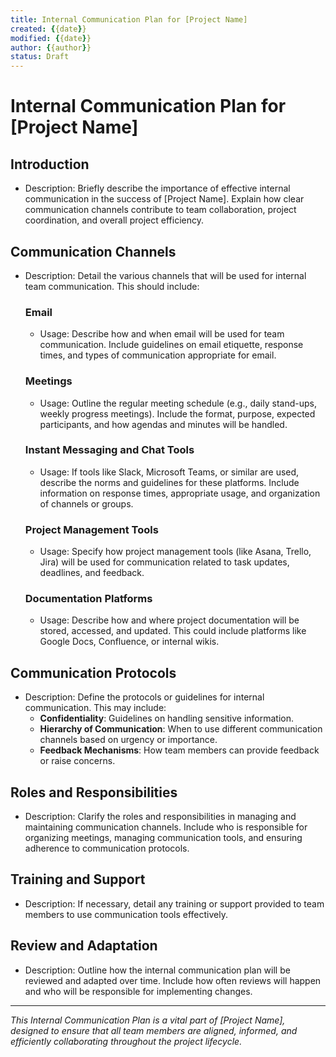 ```yaml
---
title: Internal Communication Plan for [Project Name]
created: {{date}}
modified: {{date}}
author: {{author}}
status: Draft
---
```


# Internal Communication Plan for [Project Name]

## Introduction

- Description: Briefly describe the importance of effective internal communication in the success of [Project Name]. Explain how clear communication channels contribute to team collaboration, project coordination, and overall project efficiency.

## Communication Channels

- Description: Detail the various channels that will be used for internal team communication. This should include:

    ### Email
    - Usage: Describe how and when email will be used for team communication. Include guidelines on email etiquette, response times, and types of communication appropriate for email.

    ### Meetings
    - Usage: Outline the regular meeting schedule (e.g., daily stand-ups, weekly progress meetings). Include the format, purpose, expected participants, and how agendas and minutes will be handled.

    ### Instant Messaging and Chat Tools
    - Usage: If tools like Slack, Microsoft Teams, or similar are used, describe the norms and guidelines for these platforms. Include information on response times, appropriate usage, and organization of channels or groups.

    ### Project Management Tools
    - Usage: Specify how project management tools (like Asana, Trello, Jira) will be used for communication related to task updates, deadlines, and feedback.

    ### Documentation Platforms
    - Usage: Describe how and where project documentation will be stored, accessed, and updated. This could include platforms like Google Docs, Confluence, or internal wikis.

## Communication Protocols

- Description: Define the protocols or guidelines for internal communication. This may include:
    - **Confidentiality**: Guidelines on handling sensitive information.
    - **Hierarchy of Communication**: When to use different communication channels based on urgency or importance.
    - **Feedback Mechanisms**: How team members can provide feedback or raise concerns.

## Roles and Responsibilities

- Description: Clarify the roles and responsibilities in managing and maintaining communication channels. Include who is responsible for organizing meetings, managing communication tools, and ensuring adherence to communication protocols.

## Training and Support

- Description: If necessary, detail any training or support provided to team members to use communication tools effectively.

## Review and Adaptation

- Description: Outline how the internal communication plan will be reviewed and adapted over time. Include how often reviews will happen and who will be responsible for implementing changes.

---

*This Internal Communication Plan is a vital part of [Project Name], designed to ensure that all team members are aligned, informed, and efficiently collaborating throughout the project lifecycle.*

